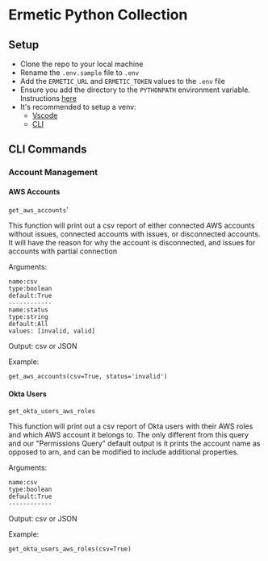 # Ermetic Python Collection

## Setup

- Clone the repo to your local machine
- Rename the `.env.sample` file to `.env`
- Add the `ERMETIC_URL` and `ERMETIC_TOKEN` values to the `.env` file
- Ensure you add the directory to the `PYTHONPATH` environment variable. Instructions [here](https://www.simplilearn.com/tutorials/python-tutorial/python-path)
- It's recommended to setup a venv:
  - [Vscode](https://code.visualstudio.com/docs/python/environments#_creating-environments)
  - [CLI](https://docs.python.org/3/library/venv.html)

## CLI Commands

### Account Management

#### AWS Accounts

`get_aws_accounts`'

This function will print out a csv report of either connected AWS accounts without issues, connected accounts with issues, or disconnected accounts. It will have the reason for why the account is disconnected, and issues for accounts with partial connection

Arguments:

```console
name:csv
type:boolean
default:True
------------
name:status
type:string
default:All
values: [invalid, valid]
```

Output: csv or JSON

Example:

```console
get_aws_accounts(csv=True, status='invalid')
```

#### Okta Users

`get_okta_users_aws_roles`

This function will print out a csv report of Okta users with their AWS roles and which AWS account it belongs to. The only different from this query and our "Permissions Query" default output is it prints the account name as opposed to arn, and can be modified to include additional properties.

Arguments:

```console
name:csv
type:boolean
default:True
------------
```

Output: csv or JSON

Example:

```console
get_okta_users_aws_roles(csv=True)
```
